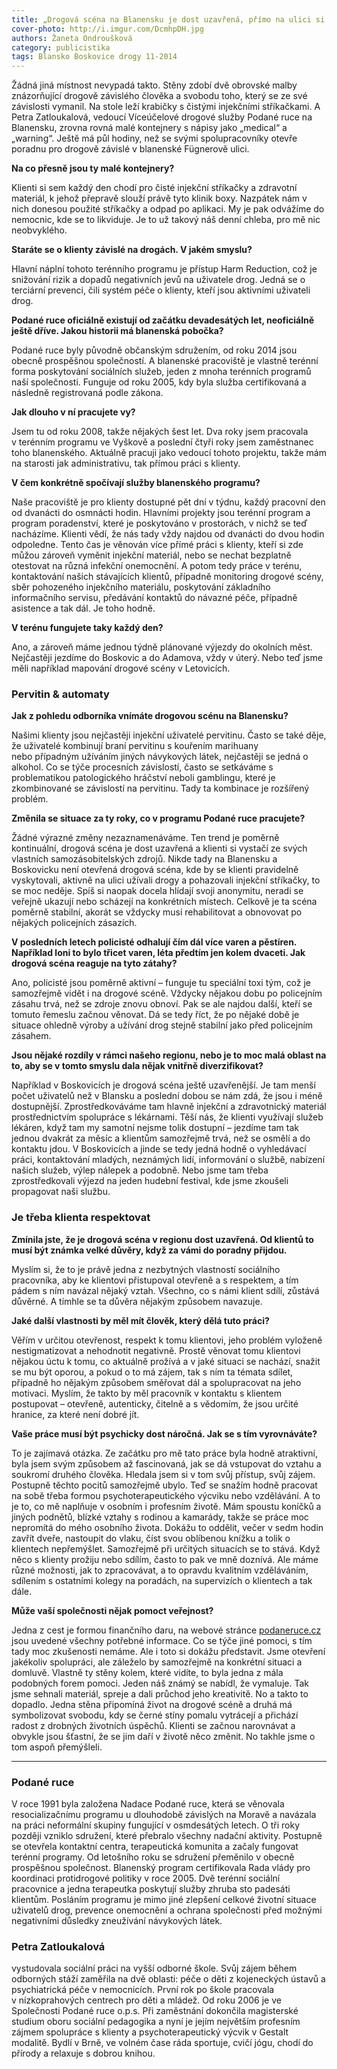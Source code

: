 ```yaml
---
title: „Drogová scéna na Blanensku je dost uzavřená, přímo na ulici si nikdo pervitin nepíchá,“ říká poradkyně Petra Zatloukalová
cover-photo: http://i.imgur.com/DcmhpDH.jpg
authors: Žaneta Ondroušková
category: publicistika
tags: Blansko Boskovice drogy 11-2014
---
```


Žádná jiná místnost nevypadá takto. Stěny zdobí dvě obrovské malby znázorňující drogově závislého člověka a svobodu toho, který se ze své závislosti vymanil. Na stole leží krabičky s čistými injekčními stříkačkami. A Petra Zatloukalová, vedoucí Víceúčelové drogové služby Podané ruce na Blanensku, zrovna rovná malé kontejnery s nápisy jako „medical“ a „warning“. Ještě má půl hodiny, než se svými spolupracovníky otevře poradnu pro drogově závislé v blanenské Fügnerově ulici.

**Na co přesně jsou ty malé kontejnery?**

Klienti si sem každý den chodí pro čisté injekční stříkačky a zdravotní materiál, k jehož přepravě slouží právě tyto klinik boxy. Nazpátek nám v nich donesou použité stříkačky a odpad po aplikaci. My je pak odvážíme do nemocnic, kde se to likviduje. Je to už takový náš denní chleba, pro mě nic neobvyklého.

**Staráte se o klienty závislé na drogách. V jakém smyslu?**

Hlavní náplní tohoto terénního programu je přístup Harm Reduction, což je snižování rizik a dopadů negativních jevů na uživatele drog. Jedná se o terciární prevenci, čili systém péče o klienty, kteří jsou aktivními uživateli drog.

**Podané ruce oficiálně existují od začátku devadesátých let, neoficiálně ještě dříve. Jakou historii má blanenská pobočka?**

Podané ruce byly původně občanským sdružením, od roku 2014 jsou obecně prospěšnou společností. A blanenské pracoviště je vlastně terénní forma poskytování sociálních služeb, jeden z mnoha terénních programů naší společnosti. Funguje od roku 2005, kdy byla služba certifikovaná a následně registrovaná podle zákona.

**Jak dlouho v ní pracujete vy?**

Jsem tu od roku 2008, takže nějakých šest let. Dva roky jsem pracovala v terénním programu ve Vyškově a poslední čtyři roky jsem zaměstnanec toho blanenského. Aktuálně pracuji jako vedoucí tohoto projektu, takže mám na starosti jak administrativu, tak přímou práci s klienty.

**V čem konkrétně spočívají služby blanenského programu?**

Naše pracoviště je pro klienty dostupné pět dní v týdnu, každý pracovní den od dvanácti do osmnácti hodin. Hlavními projekty jsou terénní program a program poradenství, které je poskytováno v prostorách, v nichž se teď nacházíme. Klienti vědí, že nás tady vždy najdou od dvanácti do dvou hodin odpoledne. Tento čas je věnován více přímé práci s klienty, kteří si zde můžou zároveň vyměnit injekční materiál, nebo se nechat bezplatně otestovat na různá infekční onemocnění. A potom tedy práce v terénu, kontaktování našich stávajících klientů, případně monitoring drogové scény, sběr pohozeného injekčního materiálu, poskytování základního informačního servisu, předávání kontaktů do návazné péče, případně asistence a tak dál. Je toho hodně.

**V terénu fungujete taky každý den?**

Ano, a zároveň máme jednou týdně plánované výjezdy do okolních měst. Nejčastěji jezdíme do Boskovic a do Adamova, vždy v úterý. Nebo teď jsme měli například mapování drogové scény v Letovicích.

### Pervitin & automaty

**Jak z pohledu odborníka vnímáte drogovou scénu na Blanensku?**

Našimi klienty jsou nejčastěji injekční uživatelé pervitinu. Často se také děje, že uživatelé kombinují braní pervitinu s kouřením marihuany nebo případným užíváním jiných návykových látek, nejčastěji se jedná o alkohol. Co se týče procesních závislostí, často se setkáváme s problematikou patologického hráčství neboli gamblingu, které je zkombinované se závislostí na pervitinu. Tady ta kombinace je rozšířený problém.

**Změnila se situace za ty roky, co v programu Podané ruce pracujete?**

Žádné výrazné změny nezaznamenáváme. Ten trend je poměrně kontinuální, drogová scéna je dost uzavřená a klienti si vystačí ze svých vlastních samozásobitelských zdrojů. Nikde tady na Blanensku a Boskovicku není otevřená drogová scéna, kde by se klienti pravidelně vyskytovali, aktivně na ulici užívali drogy a pohazovali injekční stříkačky, to se moc neděje. Spíš si naopak docela hlídají svoji anonymitu, neradi se veřejně ukazují nebo scházejí na konkrétních místech. Celkově je ta scéna poměrně stabilní, akorát se vždycky musí rehabilitovat a obnovovat po nějakých policejních zásazích.

**V posledních letech policisté odhalují čím dál více varen a pěstíren. Například loni to bylo třicet varen, léta předtím jen kolem dvaceti. Jak drogová scéna reaguje na tyto zátahy?**

Ano, policisté jsou poměrně aktivní – funguje tu speciální toxi tým, což je samozřejmě vidět i na drogové scéně. Vždycky nějakou dobu po policejním zásahu trvá, než se zdroje znovu obnoví. Pak se ale najdou další, kteří se tomuto řemeslu začnou věnovat. Dá se tedy říct, že po nějaké době je situace ohledně výroby a užívání drog stejně stabilní jako před policejním zásahem. 

**Jsou nějaké rozdíly v rámci našeho regionu, nebo je to moc malá oblast na to, aby se v tomto smyslu dala nějak vnitřně diverzifikovat?**

Například v Boskovicích je drogová scéna ještě uzavřenější. Je tam menší počet uživatelů než v Blansku a poslední dobou se nám zdá, že jsou i méně dostupnější. Zprostředkováváme tam hlavně injekční a zdravotnický materiál prostřednictvím spolupráce s lékárnami. Těší nás, že klienti využívají služeb lékáren, když tam my samotní nejsme tolik dostupní – jezdíme tam tak jednou dvakrát za měsíc a klientům samozřejmě trvá, než se osmělí a do kontaktu jdou. V Boskovicích a jinde se tedy jedná hodně o vyhledávací práci, kontaktování mladých, neznámých lidí, informování o službě, nabízení našich služeb, výlep nálepek a podobně. Nebo jsme tam třeba zprostředkovali výjezd na jeden hudební festival, kde jsme zkoušeli propagovat naši službu.

### Je třeba klienta respektovat 

**Zmínila jste, že je drogová scéna v regionu dost uzavřená. Od klientů to musí být známka velké důvěry, když za vámi do poradny přijdou.**

Myslím si, že to je právě jedna z nezbytných vlastností sociálního pracovníka, aby ke klientovi přistupoval otevřeně a s respektem, a tím pádem s ním navázal nějaký vztah. Všechno, co s námi klient sdílí, zůstává důvěrné. A tímhle se ta důvěra nějakým způsobem navazuje.

**Jaké další vlastnosti by měl mít člověk, který dělá tuto práci?**

Věřím v určitou otevřenost, respekt k tomu klientovi, jeho problém vyloženě nestigmatizovat a nehodnotit negativně. Prostě věnovat tomu klientovi nějakou úctu k tomu, co aktuálně prožívá a v jaké situaci se nachází, snažit se mu být oporou, a pokud o to má zájem, tak s ním ta témata sdílet, případně ho nějakým způsobem směřovat dál a spolupracovat na jeho motivaci. Myslím, že takto by měl pracovník v kontaktu s klientem postupovat – otevřeně, autenticky, čitelně a s vědomím, že jsou určité hranice, za které není dobré jít.

**Vaše práce musí být psychicky dost náročná. Jak se s tím vyrovnáváte?**

To je zajímavá otázka. Ze začátku pro mě tato práce byla hodně atraktivní, byla jsem svým způsobem až fascinovaná, jak se dá vstupovat do vztahu a soukromí druhého člověka. Hledala jsem si v tom svůj přístup, svůj zájem. Postupně těchto pocitů samozřejmě ubylo. Teď se snažím hodně pracovat na sobě třeba formou psychoterapeutického výcviku nebo vzdělávání. A to je to, co mě naplňuje v osobním i profesním životě. Mám spoustu koníčků a jiných podnětů, blízké vztahy s rodinou a kamarády, takže se práce moc nepromítá do mého osobního života. Dokážu to oddělit, večer v sedm hodin zavřít dveře, nastoupit do vlaku, číst svou oblíbenou knížku a tolik o klientech nepřemýšlet. Samozřejmě při určitých situacích se to stává. Když něco s klienty prožiju nebo sdílím, často to pak ve mně doznívá. Ale máme různé možnosti, jak to zpracovávat, a to opravdu kvalitním vzděláváním, sdílením s ostatními kolegy na poradách, na supervizích o klientech a tak dále.

**Může vaší společnosti nějak pomoct veřejnost?**

Jedna z cest je formou finančního daru, na webové stránce [podaneruce.cz](http://www.podaneruce.cz) jsou uvedené všechny potřebné informace. Co se týče jiné pomoci, s tím tady moc zkušenosti nemáme. Ale i toto si dokážu představit. Jsme otevření jakékoliv spolupráci, ale záleželo by samozřejmě na konkrétní situaci a domluvě. Vlastně ty stěny kolem, které vidíte, to byla jedna z mála podobných forem pomoci. Jeden náš známý se nabídl, že vymaluje. Tak jsme sehnali materiál, spreje a dali průchod jeho kreativitě. No a takto to dopadlo. Jedna stěna připomíná život na drogové scéně a druhá má symbolizovat svobodu, kdy se černé stíny pomalu vytrácejí a přichází radost z drobných životních úspěchů. Klienti se začnou narovnávat a obvykle jsou šťastní, že se jim daří v životě něco změnit. No takhle jsme o tom aspoň přemýšleli.

---

### Podané ruce

V roce 1991 byla založena Nadace Podané ruce, která se věnovala resocializačnímu programu u dlouhodobě závislých na Moravě a navázala na práci neformální skupiny fungující v osmdesátých letech. O tři roky později vzniklo sdružení, které přebralo všechny nadační aktivity. Postupně se otevřela kontaktní centra, terapeutická komunita a začaly fungovat terénní programy. Od letošního roku se sdružení přeměnilo v obecně prospěšnou společnost. Blanenský program certifikovala Rada vlády pro koordinaci protidrogové politiky v roce 2005. Dvě terénní sociální pracovnice a jedna terapeutka poskytují služby zhruba sto padesáti klientům. Posláním programu je mimo jiné zlepšení celkové životní situace uživatelů drog, prevence onemocnění a ochrana společnosti před možnými negativními důsledky zneužívání návykových látek.

### Petra Zatloukalová

vystudovala sociální práci na vyšší odborné škole. Svůj zájem během odborných stáží zaměřila na dvě oblasti: péče o děti z kojeneckých ústavů a psychiatrická péče v nemocnicích. První rok po škole pracovala v nízkoprahových centrech pro děti a mládež. Od roku 2006 je ve Společnosti Podané ruce o.p.s. Při zaměstnání dokončila magisterské studium oboru sociální pedagogika a nyní je jejím největším profesním zájmem spolupráce s klienty a psychoterapeutický výcvik v Gestalt modalitě. Bydlí v Brně, ve volném čase ráda sportuje, cvičí jógu, chodí do přírody a relaxuje s dobrou knihou.